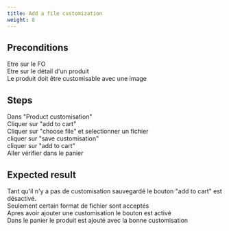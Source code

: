 ```yaml
---
title: Add a file customization
weight: 8
---
```


## Preconditions

Etre sur le FO\
Etre sur le détail d'un produit\
Le produit doit être customisable avec une image
## Steps

Dans "Product customisation"\
Cliquer sur "add to cart"\
Cliquer sur "choose file" et selectionner un fichier\
cliquer sur "save customisation"\
cliquer sur "add to cart"\
Aller vérifier dans le panier

## Expected result

Tant qu'il n'y a pas de customisation sauvegardé le bouton "add to cart" est désactivé.\
Seulement certain format de fichier sont acceptés\
Apres avoir ajouter une customisation le bouton est activé\
Dans le panier le produit est ajouté avec la bonne customisation

